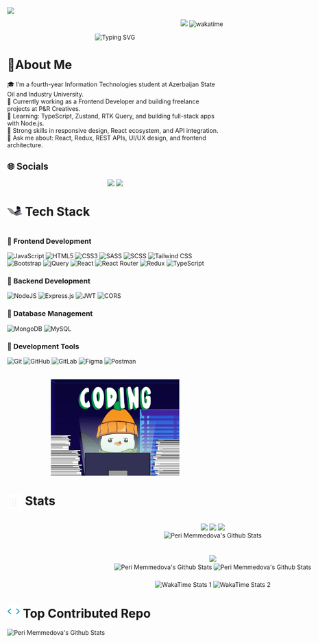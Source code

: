  <img src="https://raw.githubusercontent.com/halfrost/halfrost/master/icons/header_.png" style="margin-bottom:10px"/>
 <div align="right"> <img src="https://visitor-badge.laobi.icu/badge?page_id=iamperii.iamperii&right_color=darkgreen" /> <img src="https://wakatime.com/badge/user/2a7349ab-e019-46e5-8945-eac4dd9a703f.svg" alt="wakatime"></div>

<p align="center">
  <img src="https://readme-typing-svg.herokuapp.com?font=Poppins&pause=500&color=00F73C95&center=true&vCenter=true&width=435&lines=Front-end+Developer" alt="Typing SVG" />
</p>

# 🐧About Me

<div>
🎓 I’m a fourth-year Information Technologies student at Azerbaijan State Oil and Industry University.  <br> 
💼 Currently working as a Frontend Developer and building freelance projects at P&R Creatives. <br>
🌱 Learning: TypeScript, Zustand, RTK Query, and building full-stack apps with Node.js.  <br>
🧠 Strong skills in responsive design, React ecosystem, and API integration.  <br>
💬 Ask me about: React, Redux, REST APIs, UI/UX design, and frontend architecture.
</div>

## 🌐 Socials

<div align="center" gap="10">
 <a href="https://www.linkedin.com/in/perimemmedova/" target="_blank"><img src="https://img.icons8.com/doodle/40/000000/linkedin--v2.png"></a>
<a href="mailto:memmedovaperiii@gmail.com" target="_blank"><img src="https://img.icons8.com/doodle/40/000000/new-post.png"></a>
</div>

# <img src="./assets/techstack.gif" width="35"> Tech Stack

<div style="display: flex; align-items: center; justify-content: space-between; flex-wrap: wrap; gap: 20px;">

  <div style="flex: 1; min-width: 300px;">

### 🔹 Frontend Development

![JavaScript](https://img.shields.io/badge/javascript-%23F7DF1E.svg?style=for-the-badge&logo=javascript&logoColor=black)
![HTML5](https://img.shields.io/badge/html5-%23E34F26.svg?style=for-the-badge&logo=html5&logoColor=white)
![CSS3](https://img.shields.io/badge/css3-%231572B6.svg?style=for-the-badge&logo=css3&logoColor=white)
![SASS](https://img.shields.io/badge/SASS-%23CD6799.svg?style=for-the-badge&logo=SASS&logoColor=white)
![SCSS](https://img.shields.io/badge/SCSS-%23CD6799.svg?style=for-the-badge&logo=sass&logoColor=white)
![Tailwind CSS](https://img.shields.io/badge/tailwindCss-%2338BDF8.svg?style=for-the-badge&logo=tailwindCss&logoColor=white)
![Bootstrap](https://img.shields.io/badge/BOOTSTRAP-%237952B3.svg?style=for-the-badge&logo=bootstrap&logoColor=white)
![jQuery](https://img.shields.io/badge/jQuery-%230769AD.svg?style=for-the-badge&logo=jQuery&logoColor=white)
![React](https://img.shields.io/badge/react-%2361DAFB.svg?style=for-the-badge&logo=react&logoColor=white)
![React Router](https://img.shields.io/badge/ReactRouter-%23CA4245.svg?style=for-the-badge&logo=ReactRouter&logoColor=white)
![Redux](https://img.shields.io/badge/Redux-%23764ABC.svg?style=for-the-badge&logo=Redux&logoColor=white)
![TypeScript](https://img.shields.io/badge/typescript-%233178C6.svg?style=for-the-badge&logo=typescript&logoColor=white)

### 🔹 Backend Development

![NodeJS](https://img.shields.io/badge/node.js-%23339933?style=for-the-badge&logo=node.js&logoColor=white)
![Express.js](https://img.shields.io/badge/express.js-%23000000.svg?style=for-the-badge&logo=express&logoColor=white)
![JWT](https://img.shields.io/badge/JWT-%23000000.svg?style=for-the-badge&logo=json-web-tokens&logoColor=white)
![CORS](https://img.shields.io/badge/CORS-%23000000.svg?style=for-the-badge&logoColor=white)

### 🔹 Database Management

![MongoDB](https://img.shields.io/badge/MongoDB-%2347A248.svg?style=for-the-badge&logo=mongodb&logoColor=white)
![MySQL](https://img.shields.io/badge/mysql-%234479A1.svg?style=for-the-badge&logo=mysql&logoColor=white)

### 🔹 Development Tools

![Git](https://img.shields.io/badge/git-%23F05032.svg?style=for-the-badge&logo=git&logoColor=white)
![GitHub](https://img.shields.io/badge/github-%23181717.svg?style=for-the-badge&logo=github&logoColor=white)
![GitLab](https://img.shields.io/badge/gitlab-%23FC6D26.svg?style=for-the-badge&logo=gitlab&logoColor=white)
![Figma](https://img.shields.io/badge/figma-%23F24E1E.svg?style=for-the-badge&logo=figma&logoColor=white)
![Postman](https://img.shields.io/badge/postman-%23FF6C37.svg?style=for-the-badge&logo=postman&logoColor=white)

  </div>

  <div style="flex: 1; min-width: 300px; text-align: center;">
    <img src="./assets/coding.gif" alt="Unicorn" width="300px"/>
  </div>

</div>

# <img src="./assets/stats.gif" align='center' width="35"> Stats

<div align="center" style="width: 100vw; display: flex; flex-direction:column; justify-content: center; align-items: center; gap: 10px;">
  
![](http://github-profile-summary-cards.vercel.app/api/cards/profile-details?username=iamperii&theme=github_dark)
![](http://github-profile-summary-cards.vercel.app/api/cards/stats?username=iamperii&theme=github_dark)
![](http://github-profile-summary-cards.vercel.app/api/cards/productive-time?username=iamperii&theme=github_dark&utcOffset=8) <br>
![Peri Memmedova's Github Stats](https://github-readme-stats.vercel.app/api/top-langs?username=iamperii&locale=en&hide_title=false&layout=compact&card_width=320&langs_count=5&theme=github_dark&hide_border=false&order=2)

![](https://github-readme-stats.vercel.app/api?username=iamperii&hide=false&theme=github_dark)<br>
![Peri Memmedova's Github Stats](https://github-readme-streak-stats.herokuapp.com/?user=iamperii&theme=white&hide_border=true)
![Peri Memmedova's Github Stats](https://github-profile-trophy.vercel.app?username=iamperii&theme=white&column=-1&row=1&margin-w=8&margin-h=8&no-bg=false&no-frame=false&order=4)

<div style="text-align: center;">
    <img src="https://wakatime.com/share/@iamperii/a1dd0276-8a97-4888-9cd9-eee46eb6c920.svg" alt="WakaTime Stats 1" style="width: 100%">
    <img src="https://wakatime.com/share/@iamperii/59999f65-181d-4644-8d28-224758de9665.svg" alt="WakaTime Stats 2">
</div>

</div>

# <img src="./assets/top.gif" width ="30"> Top Contributed Repo

![Peri Memmedova's Github Stats](https://github-contributor-stats.vercel.app/api?username=iamperii&limit=5&theme=white&combine_all_yearly_contributions=true)
